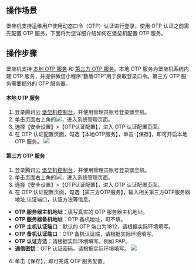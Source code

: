 ## 操作场景
堡垒机支持运维用户使用动态口令（OTP）认证进行登录，使用 OTP 认证之前需先配置 OTP 服务，下面将为您详细介绍如何在堡垒机配置 OTP 服务。




## 操作步骤

堡垒机支持 [本地 OTP 服务](#.E6.9C.AC.E5.9C.B0-otp-.E6.9C.8D.E5.8A.A1) 和 [第三方 OTP 服务](#.E7.AC.AC.E4.B8.89.E6.96.B9-otp-.E6.9C.8D.E5.8A.A1)。本地 OTP 服务为堡垒机系统内建 OTP 服务，并提供微信小程序“数盾OTP”用于获取登录口令。第三方 OTP 服务需要额外的 OTP 服务器。




#### 本地 OTP 服务

1. 登录腾讯云 [堡垒机控制台](https://console.cloud.tencent.com/cds/dasb)，并使用管理员账号登录堡垒机。
2. 单击页面右上角的<img src=" https://main.qcloudimg.com/raw/82dfc809b5df76ff939d996ea3136a43.png"  style="margin:0;">，进入系统管理页面。
3. 选择【安全设置】>【OTP认证配置】，进入 OTP 认证配置页面。
4. 在 OTP 认证配置页面，勾选【本地OTP服务】，单击【保存】，即可开启本地 OTP 服务。
![](https://main.qcloudimg.com/raw/0474fe4d42c180ed78413f74c29461c4.png)




#### 第三方 OTP 服务

1. 登录腾讯云 [堡垒机控制台](https://console.cloud.tencent.com/cds/dasb)，并使用管理员账号登录堡垒机。
2. 单击页面右上角的<img src=" https://main.qcloudimg.com/raw/82dfc809b5df76ff939d996ea3136a43.png"  style="margin:0;">，进入系统管理页面。
3. 选择【安全设置】>【OTP认证配置】，进入 OTP 认证配置页面。
3. 在 OTP 认证配置页面，勾选【第三方OTP服务】，输入相关第三方OTP服务器地址,认证端口，认证方法等信息。
 - **OTP 服务器主机地址**：填写真实的 OTP 服务器主机地址。
 - **OTP 服务器备机地址**：OTP 备机地址，可不填。
 - **OTP 主机认证端口**：默认的 OTP 端口为1812，请根据实际环境填写。
 -  **OTP 备机认证端口**：OTP 备机认证端，请根据实际环境填写。
 - **OTP 认证方法**：请根据实际环境填写。例如 PAP。
 - **通信密钥**：OTP 认证密码。请根据实际环境填写。
![](https://main.qcloudimg.com/raw/928517d8f2cdac444e92fbb0117849f0.png)
4. 单击【保存】，即可完成 OTP 服务配置。




